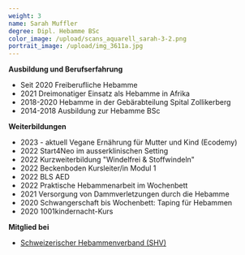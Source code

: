 ```yaml
---
weight: 3
name: Sarah Muffler
degree: Dipl. Hebamme BSc
color_image: /upload/scans_aquarell_sarah-3-2.png
portrait_image: /upload/img_3611a.jpg
---
```

**Ausbildung und Berufserfahrung**

* Seit 2020 Freiberufliche Hebamme
* 2﻿021 Dreimonatiger Einsatz als Hebamme in Afrika
* 2018-2020 Hebamme in der Gebärabteilung Spital Zollikerberg
* 2014-2018 Ausbildung zur Hebamme BSc

**Weiterbildungen**

* 2023 - aktuell Vegane Ernährung für Mutter und Kind (Ecodemy)
* 2022 Start4Neo im ausserklinischen Setting
* 2022 Kurzweiterbildung "Windelfrei & Stoffwindeln"
* 2﻿022 Beckenboden Kursleiter/in Modul 1
* 2022 BLS AED
* 2﻿022 Praktische Hebammenarbeit im Wochenbett
* 2021 Versorgung von Dammverletzungen durch die Hebamme
* 2020 Schwangerschaft bis Wochenbett: Taping für Hebammen
* 2020 1001kindernacht-Kurs

**Mitglied bei**

* [Schweizerischer Hebammenverband (SHV)](https://www.hebamme.ch "https\://www.hebamme.ch")